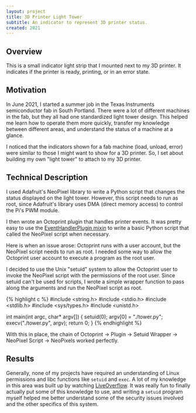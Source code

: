 ```yaml
---
layout: project
title: 3D Printer Light Tower
subtitle: An indicator to represent 3D printer status.
created: 2021
---
```


## Overview

This is a small indicator light strip that I mounted next to my 3D printer.
It indicates if the printer is ready, printing, or in an error state.

## Motivation

In June 2021, I started a summer job in the Texas Instruments semiconductor
fab in South Portland. There were a lot of different machines in the fab, but
they all had one standardized light tower design. This helped me learn how to
operate them more quickly, transfer my knowledge between different areas, and
understand the status of a machine at a glance.

I noticed that the indicators shown for a fab machine (load, unload,
error) were similar to those I might want to show for a 3D printer. So, I set
about building my own "light tower" to attach to my 3D printer.

## Technical Description

I used Adafruit's NeoPixel library to write a Python script that changes the
status displayed on the light tower. However, this script needs to run as root,
since Adafruit's library uses DMA (direct memory access) to control the Pi's
PWM module.

I then wrote an Octoprint plugin that handles printer events. It was pretty
easy to use the
[EventHandlerPlugin mixin](https://docs.octoprint.org/en/master/plugins/mixins.html#eventhandlerplugin)
to write a basic Python script that called the NeoPixel script when necessary.

Here is when an issue arose: Octoprint runs with a user account, but the
NeoPixel script needs to run as root. I needed some way to allow the Octoprint
user account to execute a program as the root user.

I decided to use the Unix "setuid" system to allow the Octoprint user to
invoke the NeoPixel script with the permissions of the root user. Since setuid
can't be used for scripts, I wrote a simple wrapper function to pass along the
arguments and run the NeoPixel script as root.

{% highlight c %}
#include <string.h>
#include <stdio.h>
#include <stdlib.h>
#include <sys/types.h>
#include <unistd.h>

int main(int argc, char* argv[]) {
    setuid(0);
    argv[0] = "./tower.py";
    execv("./tower.py", argv);
    return 0;
}
{% endhighlight %}


With this in place, the chain of Octoprint -> Plugin -> Setuid Wrapper -> NeoPixel Script -> NeoPixels
worked perfectly.

## Results

Generally, none of my projects have required an understanding of Linux permissions
and libc functions like `setuid` and `exec`. A lot of my knowledge in this area
was built up by watching [LiveOverflow](https://www.youtube.com/channel/UClcE-kVhqyiHCcjYwcpfj9w).
It was really fun to finally actually put some of this knowledge to use, and
writing a `setuid` program myself helped me better understand some of the security
issues involved and the other specifics of this system.